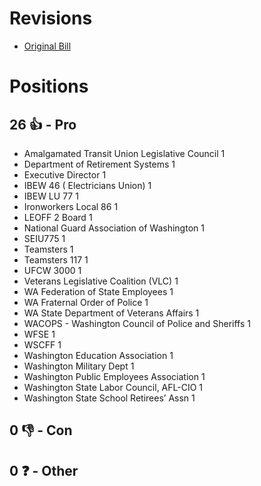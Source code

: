 # Revisions
* [Original Bill](1/)

# Positions
## 26 👍 - Pro
* Amalgamated Transit Union Legislative Council 1
* Department of Retirement Systems 1
* Executive Director 1
* IBEW 46 ( Electricians Union) 1
* IBEW LU 77 1
* Ironworkers Local 86 1
* LEOFF 2 Board 1
* National Guard Association of Washington 1
* SEIU775 1
* Teamsters 1
* Teamsters 117 1
* UFCW 3000 1
* Veterans Legislative Coalition (VLC) 1
* WA Federation of State Employees 1
* WA Fraternal Order of Police 1
* WA State Department of Veterans Affairs 1
* WACOPS - Washington Council of Police and Sheriffs 1
* WFSE 1
* WSCFF 1
* Washington Education Association 1
* Washington Military Dept 1
* Washington Public Employees Association 1
* Washington State Labor Council, AFL-CIO 1
* Washington State School Retirees’ Assn  1

## 0 👎 - Con

## 0 ❓ - Other
